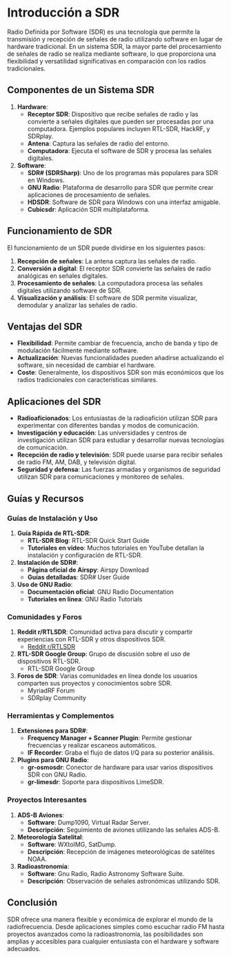 # Introducción a SDR

Radio Definida por Software (SDR) es una tecnología que permite la transmisión y recepción de señales de radio utilizando software en lugar de hardware tradicional. En un sistema SDR, la mayor parte del procesamiento de señales de radio se realiza mediante software, lo que proporciona una flexibilidad y versatilidad significativas en comparación con los radios tradicionales.

## Componentes de un Sistema SDR

1. **Hardware**:
    - **Receptor SDR**: Dispositivo que recibe señales de radio y las convierte a señales digitales que pueden ser procesadas por una computadora. Ejemplos populares incluyen RTL-SDR, HackRF, y SDRplay.
    - **Antena**: Captura las señales de radio del entorno.
    - **Computadora**: Ejecuta el software de SDR y procesa las señales digitales.
2. **Software**:
    - **SDR# (SDRSharp)**: Uno de los programas más populares para SDR en Windows.
    - **GNU Radio**: Plataforma de desarrollo para SDR que permite crear aplicaciones de procesamiento de señales.
    - **HDSDR**: Software de SDR para Windows con una interfaz amigable.
    - **Cubicsdr**: Aplicación SDR multiplataforma.

## Funcionamiento de SDR

El funcionamiento de un SDR puede dividirse en los siguientes pasos:

1. **Recepción de señales**: La antena captura las señales de radio.
2. **Conversión a digital**: El receptor SDR convierte las señales de radio analógicas en señales digitales.
3. **Procesamiento de señales**: La computadora procesa las señales digitales utilizando software de SDR.
4. **Visualización y análisis**: El software de SDR permite visualizar, demodular y analizar las señales de radio.

## Ventajas del SDR

- **Flexibilidad**: Permite cambiar de frecuencia, ancho de banda y tipo de modulación fácilmente mediante software.
- **Actualización**: Nuevas funcionalidades pueden añadirse actualizando el software, sin necesidad de cambiar el hardware.
- **Coste**: Generalmente, los dispositivos SDR son más económicos que los radios tradicionales con características similares.

## Aplicaciones del SDR

- **Radioaficionados**: Los entusiastas de la radioafición utilizan SDR para experimentar con diferentes bandas y modos de comunicación.
- **Investigación y educación**: Las universidades y centros de investigación utilizan SDR para estudiar y desarrollar nuevas tecnologías de comunicación.
- **Recepción de radio y televisión**: SDR puede usarse para recibir señales de radio FM, AM, DAB, y televisión digital.
- **Seguridad y defensa**: Las fuerzas armadas y organismos de seguridad utilizan SDR para comunicaciones y monitoreo de señales.

## Guías y Recursos

### Guías de Instalación y Uso

1. **Guía Rápida de RTL-SDR**:
    - **RTL-SDR Blog**: RTL-SDR Quick Start Guide
    - **Tutoriales en video**: Muchos tutoriales en YouTube detallan la instalación y configuración de RTL-SDR.
2. **Instalación de SDR#**:
    - **Página oficial de Airspy**: Airspy Download
    - **Guías detalladas**: SDR# User Guide
3. **Uso de GNU Radio**:
    - **Documentación oficial**: GNU Radio Documentation
    - **Tutoriales en línea**: GNU Radio Tutorials

### Comunidades y Foros

1. **Reddit r/RTLSDR**: Comunidad activa para discutir y compartir experiencias con RTL-SDR y otros dispositivos SDR.
    - [Reddit r/RTLSDR](https://www.reddit.com/r/RTLSDR/)
2. **RTL-SDR Google Group**: Grupo de discusión sobre el uso de dispositivos RTL-SDR.
    - RTL-SDR Google Group
3. **Foros de SDR**: Varias comunidades en línea donde los usuarios comparten sus proyectos y conocimientos sobre SDR.
    - MyriadRF Forum
    - SDRplay Community

### Herramientas y Complementos

1. **Extensiones para SDR#**:
    - **Frequency Manager + Scanner Plugin**: Permite gestionar frecuencias y realizar escaneos automáticos.
    - **IF Recorder**: Graba el flujo de datos I/Q para su posterior análisis.
2. **Plugins para GNU Radio**:
    - **gr-osmosdr**: Conector de hardware para usar varios dispositivos SDR con GNU Radio.
    - **gr-limesdr**: Soporte para dispositivos LimeSDR.

### Proyectos Interesantes

1. **ADS-B Aviones**:
    - **Software**: Dump1090, Virtual Radar Server.
    - **Descripción**: Seguimiento de aviones utilizando las señales ADS-B.
2. **Meteorología Satelital**:
    - **Software**: WXtoIMG, SatDump.
    - **Descripción**: Recepción de imágenes meteorológicas de satélites NOAA.
3. **Radioastronomía**:
    - **Software**: Gnu Radio, Radio Astronomy Software Suite.
    - **Descripción**: Observación de señales astronómicas utilizando SDR.

## Conclusión

SDR ofrece una manera flexible y económica de explorar el mundo de la radiofrecuencia. Desde aplicaciones simples como escuchar radio FM hasta proyectos avanzados como la radioastronomía, las posibilidades son amplias y accesibles para cualquier entusiasta con el hardware y software adecuados.